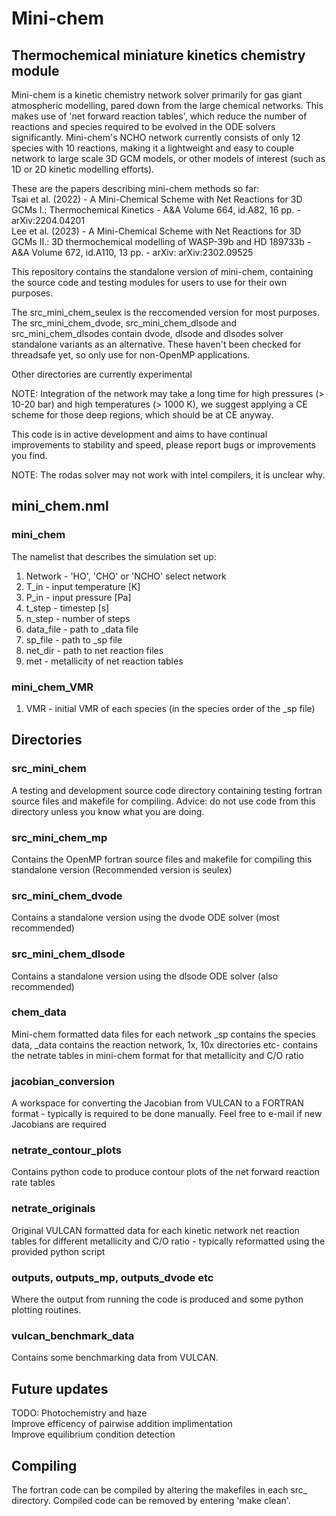 # Mini-chem

## Thermochemical miniature kinetics chemistry module

Mini-chem is a kinetic chemistry network solver primarily for gas giant atmospheric modelling, pared down from the large chemical networks.
This makes use of 'net forward reaction tables', which reduce the number of reactions and species required to be evolved in the ODE solvers significantly.
Mini-chem's NCHO network currently consists of only 12 species with 10 reactions, making it a lightweight and easy to couple network to large scale 3D GCM models, or other models of interest (such as 1D or 2D kinetic modelling efforts).

These are the papers describing mini-chem methods so far: \
Tsai et al. (2022) - A Mini-Chemical Scheme with Net Reactions for 3D GCMs I.: Thermochemical Kinetics - A&A Volume 664, id.A82, 16 pp. - arXiv:2204.04201 \
Lee et al. (2023) - A Mini-Chemical Scheme with Net Reactions for 3D GCMs II.: 3D thermochemical modelling of WASP-39b and HD 189733b - A&A  Volume 672, id.A110, 13 pp. - arXiv: arXiv:2302.09525

This repository contains the standalone version of mini-chem, containing the source code and testing modules for users to use for their own purposes.

The src_mini_chem_seulex is the reccomended version for most purposes. 
The src_mini_chem_dvode, src_mini_chem_dlsode and src_mini_chem_dlsodes contain dvode, dlsode and dlsodes solver standalone variants as an alternative. 
These haven't been checked for threadsafe yet, so only use for non-OpenMP applications.

Other directories are currently experimental

NOTE: Integration of the network may take a long time for high pressures (> 10-20 bar) and high temperatures (> 1000 K), we suggest applying a CE scheme for those deep regions, which should be at CE anyway.

This code is in active development and aims to have continual improvements to stability and speed, please report bugs or improvements you find.

NOTE: The rodas solver may not work with intel compilers, it is unclear why. 

## mini_chem.nml

### mini_chem

The namelist that describes the simulation set up:

1. Network - 'HO', 'CHO' or 'NCHO' select network
2. T_in - input temperature [K]
3. P_in - input pressure [Pa]
4. t_step - timestep [s]
4. n_step - number of steps
5. data_file - path to _data file
6. sp_file - path to _sp file
7. net_dir - path to net reaction files
8. met - metallicity of net reaction tables

### mini_chem_VMR

1. VMR - initial VMR of each species (in the species order of the _sp file)

## Directories

### src_mini_chem

A testing and development source code directory containing testing fortran source files and makefile for compiling. Advice: do not use code from this directory unless you know what you are doing.

### src_mini_chem_mp

Contains the OpenMP fortran source files and makefile for compiling this standalone version (Recommended version is seulex)

### src_mini_chem_dvode

Contains a standalone version using the dvode ODE solver (most recommended)

### src_mini_chem_dlsode

Contains a standalone version using the dlsode ODE solver (also recommended)

### chem_data

Mini-chem formatted data files for each network _sp contains the species data, _data contains the reaction network, 1x, 10x directories etc- contains the netrate tables in mini-chem format for that metallicity and C/O ratio

### jacobian_conversion

A workspace for converting the Jacobian from VULCAN to a FORTRAN format - typically is required to be done manually. Feel free to e-mail if new Jacobians are required

### netrate_contour_plots

Contains python code to produce contour plots of the net forward reaction rate tables

### netrate_originals

Original VULCAN formatted data for each kinetic network net reaction tables for different metallicity and C/O ratio - typically reformatted using the provided python script

### outputs, outputs_mp, outputs_dvode etc

Where the output from running the code is produced and some python plotting routines.

### vulcan_benchmark_data
 
Contains some benchmarking data from VULCAN.

## Future updates

TODO: Photochemistry and haze \
Improve efficency of pairwise addition implimentation \
Improve equilibrium condition detection

## Compiling

The fortran code can be compiled by altering the makefiles in each src_ directory.
Compiled code can be removed by entering 'make clean'.
